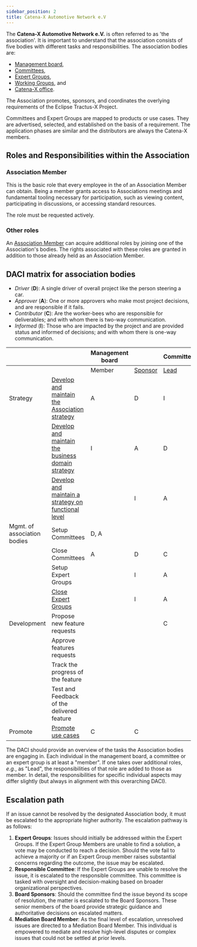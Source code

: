 ```yaml
---
sidebar_position: 2
title: Catena-X Automotive Network e.V
---
```


The **Catena-X Automotive Network e.V.** is often referred to as 'the association'. It is important to understand that the association consists of five bodies with different tasks and responsibilities. The association bodies are:

- [Management board](./management-board.md),
- [Committees](committee.md),
- [Expert Groups](./expert-group.md),
- [Working Groups](working-groups.md), and
- [Catena-X office](./catena-x-office.md).

The Association promotes, sponsors, and coordinates the overlying requirements of the Eclipse Tractus-X Project.

Committees and Expert Groups are mapped to products or use cases. They are advertised, selected, and established on the basis of a requirement. The application phases are similar and the distributors are always the Catena-X members.

## Roles and Responsibilities within the Association

### Association Member

This is the basic role that every employee in the of an Association Member can obtain. Being a member grants access to Associations meetings and fundamental tooling necessary for participation, such as viewing content, participating in discussions, or accessing standard resources.

The role must be requested actively.

### Other roles

An [Association Member](#association-member) can acquire additional roles by joining one of the Association's bodies. The rights associated with these roles are granted in addition to those already held as an Association Member.

## DACI matrix for association bodies

- *Driver* (**D**): A single driver of overall project like the person steering a car.
- *Approver* (**A**): One or more approvers who make most project decisions, and are responsible if it fails.
- *Contributor* (**C**): Are the worker-bees who are responsible for deliverables; and with whom there is two-way communication.
- *Informed* (**I**): Those who are impacted by the project and are provided status and informed of decisions; and with whom there is one-way communication.

|  |  | Management board |  | Committee |  |  | Expert Group |  | [Catena-X office](catena-x-office.md) |
|---|---|---|---|---|---|---|---|---|---|
|  |  | Member | [Sponsor](management-board.md#board-sponsor) | [Lead](committee.md#lead-and-co-lead) | Member | [Mentor](committee.md#mentor-for-expert-groups) | Lead | Member |  |
| Strategy | [Develop and maintain the Association strategy](management-board.md#association-strategy) | A | D | I |  |  | I |  | C |
|  | [Develop and maintain the business domain strategy](committee.md#business-domain-ownership) | I | A | D | C |  | I | I | C |
|  | [Develop and maintain a strategy on functional level](expert-group.md#expert-group-life-cycle)  |  | I | A |  | C | D | C | C |
| Mgmt. of association bodies | Setup Committees | D, A |  |  |  |  |  |  | C |
|  | Close Committees | A | D | C | I |  |  |  |  |
|  | Setup Expert Groups |  | I | A | A | D |  |  | C |
|  | [Close Expert Groups](expert-group.md#iii-closing) |  | I | A |  | D | A | A | C |
| Development | Propose new feature requests |  |  | C  | C | C | A | D |  |
|  | Approve features requests |  |  |  | I | I | D | A,C |  |
|  | Track the progress of the feature |  |  |  | I | I | D | A,C |  |
|  | Test and Feedback of the delivered feature |  |  |  | I | I | D | A,C |  |
| Promote | [Promote use cases](committee.md#communication) | C | C |  | D | A |  |  | C |

The DACI should provide an overview of the tasks the Association bodies are engaging in. Each individual in the management board, a committee or an expert group is at least a "member". If one takes over additional roles, *e.g.*, as "Lead", the responsibilities of that role are added to those as member. In detail, the responsibilities for specific individual aspects may differ slightly (but always in alignment with this overarching DACI).

## Escalation path

If an issue cannot be resolved by the designated Association body, it must be escalated to the appropriate higher authority. The escalation pathway is as follows:

1. **Expert Groups**: Issues should initially be addressed within the Expert Groups. If the Expert Group Members are unable to find a solution, a vote may be conducted to reach a decision. Should the vote fail to achieve a majority or if an Expert Group member raises substantial concerns regarding the outcome, the issue may be escalated.
2. **Responsible Committee**: If the Expert Groups are unable to resolve the issue, it is escalated to the responsible committee. This committee is tasked with oversight and decision-making based on broader organizational perspectives.
3. **Board Sponsors**: Should the committee find the issue beyond its scope of resolution, the matter is escalated to the Board Sponsors. These senior members of the board provide strategic guidance and authoritative decisions on escalated matters.
4. **Mediation Board Member**: As the final level of escalation, unresolved issues are directed to a Mediation Board Member. This individual is empowered to mediate and resolve high-level disputes or complex issues that could not be settled at prior levels.
